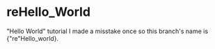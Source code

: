 # reHello_World
"Hello World" tutorial
I made a misstake once so this branch's name is {"re"Hello_world}.
